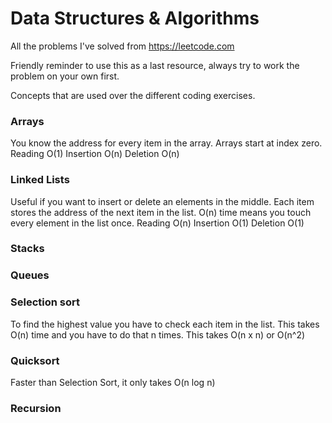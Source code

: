 # Data Structures & Algorithms
All the problems I've solved from https://leetcode.com

Friendly reminder to use this as a last resource, always try to work the problem on your own first.

Concepts that are used over the different coding exercises.

### Arrays

You know the address for every item in the array. 
Arrays start at index zero.
Reading O(1)
Insertion O(n)
Deletion O(n)

### Linked Lists

Useful if you want to insert or delete an elements in the middle.
Each item stores the address of the next item in the list.
O(n) time means you touch every element in the list once.
Reading O(n)
Insertion O(1)
Deletion O(1)

### Stacks

### Queues

### Selection sort

To find the highest value you have to check each item in the list. This takes O(n) time and you have to do that n times.
This takes O(n x n) or O(n^2)

### Quicksort

Faster than Selection Sort, it only takes O(n log n)

### Recursion
